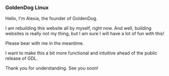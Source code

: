 ### GoldenDog Linux

Hello, I'm Alexia, the founder of GoldenDog. 

I am rebuilding this website all by myself, right now. And well, building websites is really not my thing, but I am sure I will have a lot of fun with this!

Please bear with me in the meantime. 


I want to make this a bit more functional and intuitive ahead of the public release of GDL. 


Thank you for understanding. See you soon!
